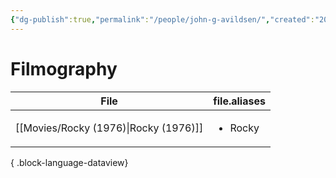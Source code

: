 ```yaml
---
{"dg-publish":true,"permalink":"/people/john-g-avildsen/","created":"2024-06-17","updated":"2024-06-17"}
---
```



# Filmography

| File                                     | file.aliases            |
| ---------------------------------------- | ----------------------- |
| [[Movies/Rocky (1976)\|Rocky (1976)]] | <ul><li>Rocky</li></ul> |

{ .block-language-dataview}
